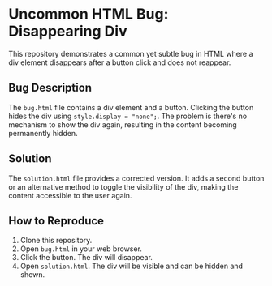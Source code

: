 # Uncommon HTML Bug: Disappearing Div

This repository demonstrates a common yet subtle bug in HTML where a div element disappears after a button click and does not reappear.

## Bug Description

The `bug.html` file contains a div element and a button. Clicking the button hides the div using `style.display = "none";`.  The problem is there's no mechanism to show the div again, resulting in the content becoming permanently hidden.

## Solution

The `solution.html` file provides a corrected version.  It adds a second button or an alternative method to toggle the visibility of the div, making the content accessible to the user again.

## How to Reproduce

1. Clone this repository.
2. Open `bug.html` in your web browser.
3. Click the button. The div will disappear.
4. Open `solution.html`. The div will be visible and can be hidden and shown.